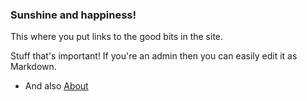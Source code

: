 
### Sunshine and happiness!

This where you put links to the good bits in the site.

Stuff that's important! If you're an admin then you can easily edit it as Markdown.

- And also [About](/about/)